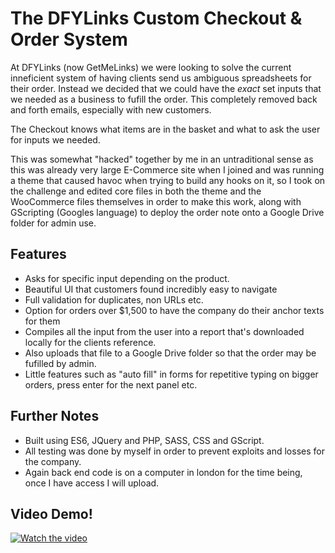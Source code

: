 # The DFYLinks Custom Checkout & Order System

At DFYLinks (now GetMeLinks) we were looking to solve the current inneficient system of having clients send us ambiguous spreadsheets for their order. Instead we decided that we could have the *exact* set inputs that we needed as a business to fufill the order. This completely removed back and forth emails, especially with new customers.

The Checkout knows what items are in the basket and what to ask the user for inputs we needed.

This was somewhat "hacked" together by me in an untraditional sense as this was already very large E-Commerce site when I joined and was running a theme that caused havoc when trying to build any hooks on it, so I took on the challenge and edited core files in both the theme and the WooCommerce files themselves in order to make this work, along with GScripting (Googles language) to deploy the order note onto a Google Drive folder for admin use.

## Features

- Asks for specific input depending on the product.
- Beautiful UI that customers found incredibly easy to navigate
- Full validation for duplicates, non URLs etc.
- Option for orders over $1,500 to have the company do their anchor texts for them
- Compiles all the input from the user into a report that's downloaded locally for the clients reference.
- Also uploads that file to a Google Drive folder so that the order may be fufilled by admin.
- Little features such as "auto fill" in forms for repetitive typing on bigger orders, press enter for the next panel etc.


## Further Notes
- Built using ES6, JQuery and PHP, SASS, CSS and GScript.
- All testing was done by myself in order to prevent exploits and losses for the company.
- Again back end code is on a computer in london for the time being, once I have access I will upload.

## Video Demo!

[![Watch the video](https://img.youtube.com/vi/I-D-jXqDA8A/hqdefault.jpg)](https://youtu.be/I-D-jXqDA8A)



